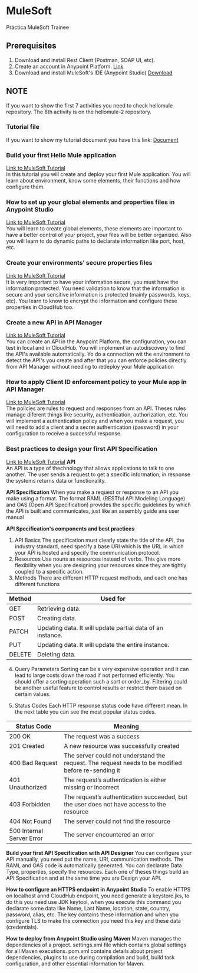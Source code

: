 # MuleSoft
Práctica MuleSoft Trainee

## Prerequisites
1. Download and install Rest Client (Postman, SOAP UI, etc).
2. Create an account in Anypoint Platform. [Link](https://anypoint.mulesoft.com/login/#/signup?apintent=generic)
3. Download and install MuleSoft's IDE (Anypoint Studio) [Download](https://www.mulesoft.com/lp/dl/studio)

## NOTE
If you want to show the first 7 activities you need to check hellomule repository.
The 8th activity is on the hellomule-2 repository.

### Tutorial file
If you want to show my tutorial document you have this link: [Document](Actividades.pdf)

### Build your first Hello Mule application  
[Link to MuleSoft Tutorial](https://developer.mulesoft.com/tutorials-and-howtos/getting-started/hello-mule/)  
In this tutorial you will create and deploy your first Mule application.
You will learn about environment, know some elements, their functions and how configure them.

### How to set up your global elements and properties files in Anypoint Studio  
[Link to MuleSoft Tutorial](https://developer.mulesoft.com/tutorials-and-howtos/getting-started/global-elements-properties-files/)  
You will learn to create global elements, these elements are important to have a better control of your project, your files will be better organized.
Also you will learn to do dynamic paths to declarate information like port, host, etc.

### Create your environments’ secure properties files  
[Link to MuleSoft Tutorial](https://developer.mulesoft.com/tutorials-and-howtos/getting-started/global-elements-properties-files/)  
It is very important to have your information secure, you must have the information protected.
You need validation to know that the information is secure and your sensitive information is protected (mainly passwords, keys, etc).
You learn to know to encrypt the information and configure these properties in CloudHub too.

### Create a new API in API Manager  
[Link to MuleSoft Tutorial](https://developer.mulesoft.com/tutorials-and-howtos/getting-started/how-to-setup-api-autodiscovery-anypoint-studio)  
You can create an API in the Anypoint Platform, the configuration, you can test in local and in CloudHub.
You will implement an autodiscovery to find the API's available automatically.
Yo do a connection wit the environment to detect the API's you create and after that you can enforce policies directly from API Manager without needing to redeploy your Mule application

### How to apply Client ID enforcement policy to your Mule app in API Manager  
[Link to MuleSoft Tutorial](https://developer.mulesoft.com/tutorials-and-howtos/getting-started/client-id-policy/)  
The policies are rules to request and responses from an API. Theses rules manage diferent things like security, authentication, authorization, etc.
You will implement a authentication policy and when you make a request, you will need to add a client and a secret authentication (password) in your configuration to receive a successful response.

### Best practices to design your first API Specification  
[Link to MuleSoft Tutorial](https://developer.mulesoft.com/tutorials-and-howtos/getting-started/best-practices-first-api-spec/)
**API**  
An API is a type of thechnology that allows applications to talk to one another.
The user sends a request to get a specific information, in response the systems returns data or functionality.

**API Specification**
When you make a request or response to an API you make using a format. The format RAML (RESTful API Modeling Language) and OAS (Open API Specification) provides the specific guidelines by which the API is built and communicates, just like an assembly guide ans user manual

**API Specification's components and best practices**
1. API Basics
   The specification must clearly state the title of the API, the industry standard,        need specify a base URI which is the URL in which your API is hosted and specify the     communication protocol.
2. Resources
   Use nouns as resources instead of verbs. This give more flexibility when you are         designing your resources since they are tightly coupled to a specific action.
3. Methods
   There are different HTTP request methods, and each one has different functions
    
| Method | Used for |  
| ---| --- |  
| GET    | Retrieving data. |  
| POST   | Creating data. |  
| PATCH  | Updating data. It will update partial data of an instance. |  
| PUT    | Updating data. It will update the entire instance. |  
| DELETE | Deleting data. |  

4. Query Parameters
Sorting can be a very expensive operation and it can lead to large costs down the road if not performed efficiently. You should offer a sorting operation such a sort or order_by. Filtering could be another useful feature to control results or restrict them based on certain values.

5. Status Codes
Each HTTP response status code have different mean. In the next table you can see the most popular status codes.

| Status Code | Meaning |
| --- | --- |
| 200 OK | The request was a success |
| 201 Created | A new resource was successfully created |
| 400 Bad Request | The server could not understand the request. The request needs to be modified before re-sending it |
| 401 Unauthorized | The request’s authentication is either missing or incorrect |
| 403 Forbidden | The request’s authentication succeeded, but the user does not have access to the resource |
| 404 Not Found | The server could not find the resource |
| 500 Internal Server Error | The server encountered an error |

**Build your first API Specification with API Designer**
You can configure your API manually, you need put the name, URI, communication methods.
The RAML and OAS code is automatically generated.
You can declarate Data Type, properties, specify the resources.
Each one of theses things build an API Specification and at the same time you are Design your API.

**How to configure an HTTPS endpoint in Anypoint Studio**
To enable HTTPS on localhost annd CloudHub endpoint, you need generate a keystore.jks, to do this you need use JDK keytool, when you execute this command you declarate some data like Name, Last Name, location, state, country, password, alias, etc.
The key contains these information and when you configure TLS to make the connection you need this key and these data (credentials).

**How to deploy from Anypoint Studio using Maven**
Maven manages the dependencies of a project.
settings.xml file which contains global settings for all Maven executions.
pom.xml contains details about project dependencies, plugins to use during compilation and build, build task configuration, and other essential information for Maven.
